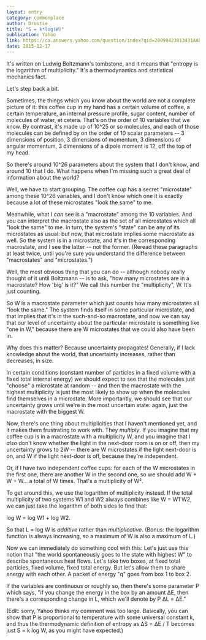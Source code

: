 ```yaml
---
layout: entry
category: commonplace
author: Drostie
title: "S = k*log(W)"
publication: Yahoo
link: https://ca.answers.yahoo.com/question/index?qid=20090423013431AABs7Gy
date: 2015-12-17
---
```


It's written on Ludwig Boltzmann's tombstone, and it means that "entropy is the logarithm of multiplicity." It's a thermodynamics and statistical mechanics fact. 

Let's step back a bit. 

Sometimes, the things which you know about the world are not a complete picture of it: this coffee cup in my hand has a certain volume of coffee, a certain temperature, an internal pressure profile, sugar content, number of molecules of water, et cetera. That's on the order of 10 variables that we know. By contrast, it's made up of 10^25 or so molecules, and each of those molecules can be defined by on the order of 10 scalar parameters -- 3 dimensions of position, 3 dimensions of momentum, 3 dimensions of angular momentum, 3 dimensions of a dipole moment is 12, off the top of my head. 

So there's around 10^26 parameters about the system that I don't know, and around 10 that I do. What happens when I'm missing such a great deal of information about the world? 

Well, we have to start grouping. The coffee cup has a secret "microstate" among these 10^26 variables, and I don't know which one it is exactly because a lot of these microstates "look the same" to me. 

Meanwhile, what I *can* see is a "macrostate" among the 10 variables. And you can interpret the macrostate also as the set of all microstates which all "look the same" to me. In turn, the system's "state" can be any of its microstates as usual: but now, that microstate implies some macrostate as well. So the system is in a microstate, and it's in the corresponding macrostate, and I see the latter -- not the former. (Reread these paragraphs at least twice, until you're sure you understand the difference between "macrostates" and "microstates.") 

Well, the most obvious thing that you can do -- although nobody really thought of it until Boltzmann -- is to ask, "how many microstates are in a macrostate? How 'big' is it?" We call this number the "multiplicity", W. It's just counting. 

So W is a macrostate parameter which just counts how many microstates all "look the same." The system finds itself in some particular microstate, and that implies that it's in the such-and-so macrostate, and now we can say that our level of uncertainty about the particular microstate is something like "one in W," because there are W microstates that we could also have been in. 

Why does this matter? Because uncertainty propagates! Generally, if I lack knowledge about the world, that uncertainty increases, rather than decreases, in size. 

In certain conditions (constant number of particles in a fixed volume with a fixed total internal energy) we should expect to see that the molecules just "choose" a microstate at random -- and then the macrostate with the highest multiplicity is just the most likely to show up when the molecules find themselves in a microstate. More importantly, we should see that our uncertainty grows until we're in the most uncertain state: again, just the macrostate with the biggest W. 

Now, there's one thing about multiplicities that I haven't mentioned yet, and it makes them frustrating to work with. They *multiply*. If you imagine that my coffee cup is in a macrostate with a multiplicity W, and you imagine that I *also* don't know whether the light in the next-door room is on or off, then my uncertainty grows to 2W -- there are W microstates if the light next-door is on, and W if the light next-door is off, because they're independent.  

Or, if I have two independent coffee cups: for each of the W microstates in the first one, there are another W in the second one, so we should add W + W + W... a total of W times. That's a multiplicity of W². 

To get around this, we use the logarithm of multiplicity instead. If the total multiplicity of two systems W1 and W2 always combines like W = W1 W2, we can just take the logarithm of both sides to find that: 

log W = log W1 + log W2. 

So that L = log W is *additive* rather than *multiplicative*. (Bonus: the logarithm function is always increasing, so a maximum of W is also a maximum of L.) 

Now we can immediately do something cool with this: Let's just use this notion that "the world spontaneously goes to the state with highest W" to describe spontaneous heat flows. Let's take two boxes, at fixed total particles, fixed volume, fixed total energy. But let's allow them to share energy with each other. A packet of energy "q" goes from box 1 to box 2. 

If the variables are continuous or roughly so, then there's some parameter P which says, "if you change the energy in the box by an amount ΔE, then there's a corresponding change in L, which we'll denote by P ΔL = ΔE."  

(Edit: sorry, Yahoo thinks my comment was too large. Basically, you can show that P is proportional to temperature with some universal constant k, and thus the thermodynamic definition of entropy as ΔS = ΔE / T becomes just S = k log W, as you might have expected.)

